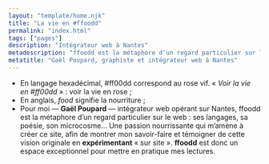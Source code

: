 ```yaml
---
layout: "template/home.njk"
title: "La vie en #ffoodd"
permalink: "index.html"
tags: ["pages"]
description: "Intégrateur web à Nantes"
metadescription: "ffoodd est la métaphore d'un regard particulier sur le web. Une passion nourrissante qui m'amène à créer ce site, afin de montrer mon savoir-faire et témoigner de cette vision originale en expérimentant « sur site »."
metatitle: "Gaël Poupard, graphiste et intégrateur web à Nantes"
---
```

* En langage hexadécimal, #ff00dd correspond au rose vif.&nbsp;«&nbsp;_Voir la vie en #ff00dd_&nbsp;»&nbsp;: voir la vie en rose&nbsp;;
* En anglais, _food_ signifie la nourriture&nbsp;;
* Pour moi&nbsp;—&nbsp;**Gaël Poupard**&nbsp;—&nbsp;intégrateur web opérant&nbsp;sur Nantes, ffoodd est la métaphore d’un regard particulier sur le web&nbsp;: ses langages, sa poésie, son microcosme… Une passion nourrissante qui m’amène à créer ce site, afin de montrer mon savoir-faire et témoigner de cette vision originale en **expérimentant** «&nbsp;sur site&nbsp;». **ffoodd** est donc un espace exceptionnel pour mettre en pratique mes lectures.
